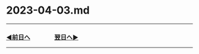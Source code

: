 # 2023-04-03.md

---

### [◀️前日へ](https://github.com/yuasys/chatty-journal/blob/main/2023/04/2023-04-02.md)&emsp;&emsp;&emsp;&emsp;[翌日へ▶️](https://github.com/yuasys/chatty-journal/blob/main/2023/04/2023-04-04.md)

---
